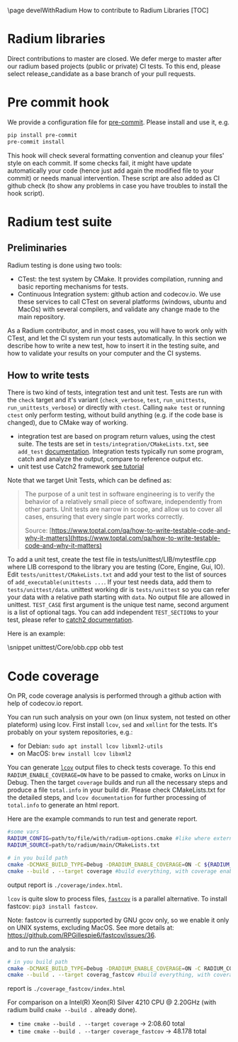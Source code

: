 \page develWithRadium How to contribute to Radium Libraries
[TOC]

# Radium libraries

Direct contributions to master are closed.
We defer merge to master after our radium based projects (public or private) CI tests.
To this end, please select release_candidate as a base branch of your pull requests.

# Pre commit hook

We provide a configuration file for [pre-commit](https://pre-commit.com/). Please install and use it, e.g.

```bash
pip install pre-commit
pre-commit install
```

This hook will check several formatting convention and cleanup your files' style on each commit. If some checks fail,
it might have update automatically your code (hence just add again the modified file to your commit) or needs manual intervention.
These script are also added as CI github check (to show any problems in case you have troubles to install the hook script).

# Radium test suite

## Preliminaries

Radium testing is done using two tools:

- CTest: the test system by CMake. It provides compilation, running and basic reporting mechanisms for tests.
- Continuous Integration system: github action and codecov.io. We use these services to call CTest on several platforms (windows, ubuntu and MacOs) with several compilers, and validate any change made to the main repository.

As a Radium contributor, and in most cases, you will have to work only with CTest, and let the CI system run your tests automatically.
In this section we describe how to write a new test, how to insert it in the testing suite, and how to validate your results on your computer and the CI systems.

## How to write tests

There is two kind of tests, integration test and unit test. Tests are run with the `check` target and it's variant (`check_verbose`, `test`, `run_unittests`, `run_unittests_verbose`) or directly with `ctest`.
Calling `make test` or running `ctest` only perform testing, without build anything (e.g. if the code base is changed), due to CMake way of working.

- integration test are based on program return values, using the ctest suite. The tests are set in `tests/integration/CMakeLists.txt`, see `add_test` [documentation](https://cmake.org/cmake/help/latest/command/add_test.html).
  Integration tests typically run some program, catch and analyze the output, compare to reference output etc.
- unit test use Catch2 framework [see tutorial](https://github.com/catchorg/Catch2/blob/devel/docs/tutorial.md)

Note that we target Unit Tests, which can be defined as:
> The purpose of a unit test in software engineering is to verify the behavior of a relatively small piece of software,
> independently from other parts. Unit tests are narrow in scope, and allow us to cover all cases, ensuring that every
> single part works correctly.
>
> Source: [https://www.toptal.com/qa/how-to-write-testable-code-and-why-it-matters](https://www.toptal.com/qa/how-to-write-testable-code-and-why-it-matters)

To add a unit test,
create the test file in tests/unittest/LIB/mytestfile.cpp where LIB correspond to the library you are testing (Core, Engine, Gui, IO).
Edit `tests/unittest/CMakeLists.txt` and add your test to the list of sources of `add_executable(unittests ...`.
If your test needs data, add them to `tests/unittest/data`. unittest working dir is `tests/unittest` so you can refer your data with a relative path starting with `data`. No output file are allowed in unittest.
`TEST_CASE` first argument is the unique test name, second argument is a list of optional tags. You can add independent `TEST_SECTION`s to your test, please refer to [catch2 documentation](https://github.com/catchorg/Catch2/tree/devel/docs).

Here is an example:

\snippet unittest/Core/obb.cpp obb test

# Code coverage

On PR, code coverage analysis is performed through a github action with help of codecov.io report.

You can run such analysis on your own (on linux system, not tested on other plateform) using lcov.
First install `lcov`, `sed` and `xmllint` for the tests.
It's probably on your system repositories, e.g.:

- for Debian: `sudo apt install lcov libxml2-utils`
- on MacOS: `brew install lcov libxml2`

You can generate [`lcov`](http://ltp.sourceforge.net/coverage/lcov.php) output files to check tests coverage.
To this end `RADIUM_ENABLE_COVERAGE=ON` have to be passed to cmake, works on Linux in Debug.
Then the target `coverage` builds and run all the necessary steps and produce a file `total.info` in your build dir.
Please check CMakeLists.txt for the detailed steps, and `lcov documentation` for further processing of `total.info` to generate an html report.

Here are the example commands to run test and generate report.

```bash
#some vars
RADIUM_CONFIG=path/to/file/with/radium-options.cmake #like where external are built ... it's optionnal
RADIUM_SOURCE=path/to/radium/main/CMakeLists.txt

# in you build path
cmake -DCMAKE_BUILD_TYPE=Debug -DRADIUM_ENABLE_COVERAGE=ON -C ${RADIUM_CONFIG} ${RADIUM_SOURCE}
cmake --build . --target coverage #build everything, with coverage enable, run test, perform analysis
```

output report is `./coverage/index.html`.

`lcov` is quite slow to process files, [`fastcov`](https://github.com/RPGillespie6/fastcov/blob/master/fastcov.py) is a parallel alternative.
To install fastcov: `pip3 install fastcov`.

Note: fastcov is currently supported by GNU gcov only, so we enable it only on UNIX systems, excluding MacOS. See more details at: <https://github.com/RPGillespie6/fastcov/issues/36>.

and to run the analysis:

```bash
# in you build path
cmake -DCMAKE_BUILD_TYPE=Debug -DRADIUM_ENABLE_COVERAGE=ON -C RADIUM_CONFIG RADIUM_SOURCE
cmake --build . --target coverag_fastcov #build everything, with coverage enable, run test, perform analysis
```

report is  `./coverage_fastcov/index.html`

For comparison on a Intel(R) Xeon(R) Silver 4210 CPU @ 2.20GHz (with radium build `cmake --build .` already done).

- `time cmake --build . --target coverage` -> 2:08.60 total
- `time cmake --build . --targer coverage_fastcov` ->  48.178 total
